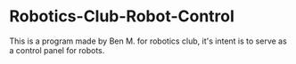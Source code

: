 # Robotics-Club-Robot-Control
This is a program made by Ben M. for robotics club, it's intent is to serve as a control panel for robots.
